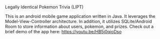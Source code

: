 Legally Identical Pokemon Trivia (LIPT)

This is an android mobile game application written in Java.
It leverages the Model-View-Controller architecture. 
In addition, it utilizes SQLite/Android Room to store information about users, pokemon, and prizes.
Check out a brief demo of the app here: https://youtu.be/HB5j0qioDso
